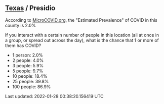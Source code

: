 
## [Texas](/united-states/texas) / Presidio

According to [MicroCOVID.org](http://microcovid.org),
the "Estimated Prevalence" of COVID in this county is 2.0%

If you interact with a certain number of people in this location
(all at once in a group, or spread out across the day), what is the chance that
1 or more of them has COVID?

- 1 person: 2.0%
- 2 people: 4.0%
- 3 people: 5.9%
- 5 people: 9.7%
- 10 people: 18.4%
- 25 people: 39.8%
- 100 people: 86.9%

Last updated: 2022-01-28 00:38:20.156419 UTC
